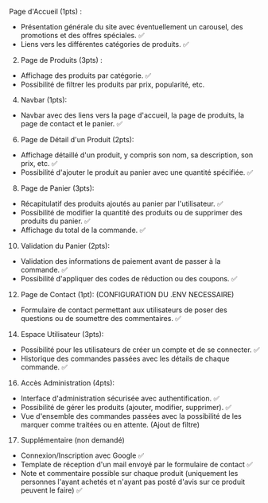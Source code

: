 Page d'Accueil (1pts) :
- Présentation générale du site avec éventuellement un carousel, des promotions et des offres spéciales. ✅
- Liens vers les différentes catégories de produits. ✅

2. Page de Produits (3pts) :
- Affichage des produits par catégorie. ✅
- Possibilité de filtrer les produits par prix, popularité, etc.

4. Navbar (1pts):
- Navbar avec des liens vers la page d'accueil, la page de produits, la page de contact et le panier. ✅

6. Page de Détail d'un Produit (2pts):
- Affichage détaillé d'un produit, y compris son nom, sa description, son prix, etc. ✅
- Possibilité d'ajouter le produit au panier avec une quantité spécifiée. ✅

8. Page de Panier (3pts):
- Récapitulatif des produits ajoutés au panier par l'utilisateur. ✅
- Possibilité de modifier la quantité des produits ou de supprimer des produits du panier. ✅
- Affichage du total de la commande. ✅

10. Validation du Panier (2pts):
- Validation des informations de paiement avant de passer à la commande. ✅
- Possibilité d'appliquer des codes de réduction ou des coupons. ✅

12. Page de Contact (1pt): (CONFIGURATION DU .ENV NECESSAIRE)
- Formulaire de contact permettant aux utilisateurs de poser des questions ou de soumettre des commentaires. ✅

14. Espace Utilisateur (3pts):
- Possibilité pour les utilisateurs de créer un compte et de se connecter. ✅
- Historique des commandes passées avec les détails de chaque commande. ✅

16. Accès Administration (4pts):
- Interface d'administration sécurisée avec authentification. ✅
- Possibilité de gérer les produits (ajouter, modifier, supprimer). ✅
- Vue d'ensemble des commandes passées avec la possibilité de les marquer comme traitées ou en attente. (Ajout de filtre)


17. Supplémentaire (non demandé)

- Connexion/Inscription avec Google ✅
- Template de réception d'un mail envoyé par le formulaire de contact ✅
- Note et commentaire possible sur chaque produit (uniquement les personnes l'ayant achetés et n'ayant pas posté d'avis sur ce produit peuvent le faire) ✅
